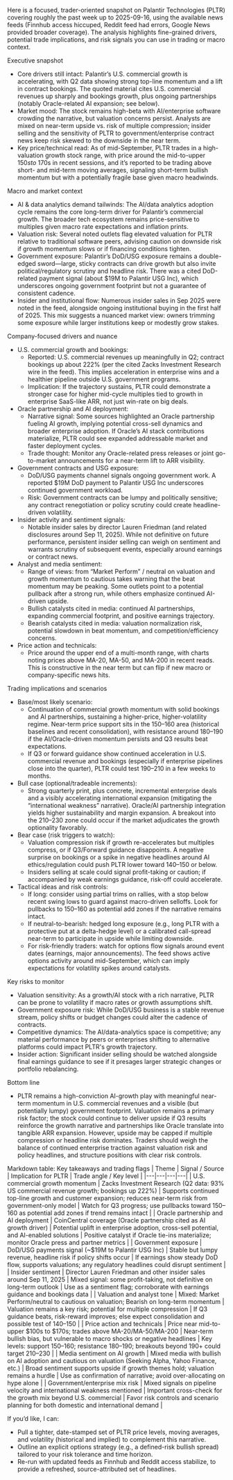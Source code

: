 Here is a focused, trader-oriented snapshot on Palantir Technologies (PLTR) covering roughly the past week up to 2025-09-16, using the available news feeds (Finnhub access hiccuped, Reddit feed had errors, Google News provided broader coverage). The analysis highlights fine-grained drivers, potential trade implications, and risk signals you can use in trading or macro context. 

Executive snapshot
- Core drivers still intact: Palantir’s U.S. commercial growth is accelerating, with Q2 data showing strong top-line momentum and a lift in contract bookings. The quoted material cites U.S. commercial revenues up sharply and bookings growth, plus ongoing partnerships (notably Oracle-related AI expansion; see below).
- Market mood: The stock remains high-beta with AI/enterprise software crowding the narrative, but valuation concerns persist. Analysts are mixed on near-term upside vs. risk of multiple compression; insider selling and the sensitivity of PLTR to government/enterprise contract news keep risk skewed to the downside in the near term.
- Key price/technical read: As of mid-September, PLTR trades in a high-valuation growth stock range, with price around the mid-to-upper $150s to ~$170s in recent sessions, and it’s reported to be trading above short- and mid-term moving averages, signaling short-term bullish momentum but with a potentially fragile base given macro headwinds.

Macro and market context
- AI & data analytics demand tailwinds: The AI/data analytics adoption cycle remains the core long-term driver for Palantir’s commercial growth. The broader tech ecosystem remains price-sensitive to multiples given macro rate expectations and inflation prints.
- Valuation risk: Several noted outlets flag elevated valuation for PLTR relative to traditional software peers, advising caution on downside risk if growth momentum slows or if financing conditions tighten.
- Government exposure: Palantir’s DoD/USG exposure remains a double-edged sword—large, sticky contracts can drive growth but also invite political/regulatory scrutiny and headline risk. There was a cited DoD-related payment signal (about $19M to Palantir USG Inc), which underscores ongoing government footprint but not a guarantee of consistent cadence.
- Insider and institutional flow: Numerous insider sales in Sep 2025 were noted in the feed, alongside ongoing institutional buying in the first half of 2025. This mix suggests a nuanced market view: owners trimming some exposure while larger institutions keep or modestly grow stakes.

Company-focused drivers and nuance
- U.S. commercial growth and bookings: 
  - Reported: U.S. commercial revenues up meaningfully in Q2; contract bookings up about 222% (per the cited Zacks Investment Research wire in the feed). This implies acceleration in enterprise wins and a healthier pipeline outside U.S. government programs.
  - Implication: If the trajectory sustains, PLTR could demonstrate a stronger case for higher mid-cycle multiples tied to growth in enterprise SaaS-like ARR, not just win-rate on big deals.
- Oracle partnership and AI deployment:
  - Narrative signal: Some sources highlighted an Oracle partnership fueling AI growth, implying potential cross-sell dynamics and broader enterprise adoption. If Oracle’s AI stack contributions materialize, PLTR could see expanded addressable market and faster deployment cycles.
  - Trade thought: Monitor any Oracle-related press releases or joint go-to-market announcements for a near-term lift to ARR visibility.
- Government contracts and USG exposure:
  - DoD/USG payments channel signals ongoing government work. A reported $19M DoD payment to Palantir USG Inc underscores continued government workload.
  - Risk: Government contracts can be lumpy and politically sensitive; any contract renegotiation or policy scrutiny could create headline-driven volatility.
- Insider activity and sentiment signals:
  - Notable insider sales by director Lauren Friedman (and related disclosures around Sep 11, 2025). While not definitive on future performance, persistent insider selling can weigh on sentiment and warrants scrutiny of subsequent events, especially around earnings or contract news.
- Analyst and media sentiment:
  - Range of views: from “Market Perform” / neutral on valuation and growth momentum to cautious takes warning that the beat momentum may be peaking. Some outlets point to a potential pullback after a strong run, while others emphasize continued AI-driven upside.
  - Bullish catalysts cited in media: continued AI partnerships, expanding commercial footprint, and positive earnings trajectory.
  - Bearish catalysts cited in media: valuation normalization risk, potential slowdown in beat momentum, and competition/efficiency concerns.
- Price action and technicals:
  - Price around the upper end of a multi-month range, with charts noting prices above MA-20, MA-50, and MA-200 in recent reads. This is constructive in the near term but can flip if new macro or company-specific news hits.

Trading implications and scenarios
- Base/most likely scenario:
  - Continuation of commercial growth momentum with solid bookings and AI partnerships, sustaining a higher-price, higher-volatility regime. Near-term price support sits in the 150–160 area (historical baselines and recent consolidation), with resistance around 180–190 if the AI/Oracle-driven momentum persists and Q3 results beat expectations.
  - If Q3 or forward guidance show continued acceleration in U.S. commercial revenue and bookings (especially if enterprise pipelines close into the quarter), PLTR could test 190–210 in a few weeks to months.
- Bull case (optional/tradeable increments):
  - Strong quarterly print, plus concrete, incremental enterprise deals and a visibly accelerating international expansion (mitigating the “international weakness” narrative). Oracle/AI partnership integration yields higher sustainability and margin expansion. A breakout into the 210–230 zone could occur if the market adjudicates the growth optionality favorably.
- Bear case (risk triggers to watch):
  - Valuation compression risk if growth re-accelerates but multiples compress, or if Q3/Forward guidance disappoints. A negative surprise on bookings or a spike in negative headlines around AI ethics/regulation could push PLTR lower toward 140–150 or below.
  - Insiders selling at scale could signal profit-taking or caution; if accompanied by weak earnings guidance, risk-off could accelerate.
- Tactical ideas and risk controls:
  - If long: consider using partial trims on rallies, with a stop below recent swing lows to guard against macro-driven selloffs. Look for pullbacks to 150–160 as potential add zones if the narrative remains intact.
  - If neutral-to-bearish: hedged long exposure (e.g., long PLTR with a protective put at a delta-hedge level) or a calibrated call-spread near-term to participate in upside while limiting downside.
  - For risk-friendly traders: watch for options flow signals around event dates (earnings, major announcements). The feed shows active options activity around mid-September, which can imply expectations for volatility spikes around catalysts.

Key risks to monitor
- Valuation sensitivity: As a growth/AI stock with a rich narrative, PLTR can be prone to volatility if macro rates or growth assumptions shift.
- Government exposure risk: While DoD/USG business is a stable revenue stream, policy shifts or budget changes could alter the cadence of contracts.
- Competitive dynamics: The AI/data-analytics space is competitive; any material performance by peers or enterprises shifting to alternative platforms could impact PLTR's growth trajectory.
- Insider action: Significant insider selling should be watched alongside final earnings guidance to see if it presages larger strategic changes or portfolio rebalancing.

Bottom line
- PLTR remains a high-conviction AI-growth play with meaningful near-term momentum in U.S. commercial revenues and a visible (but potentially lumpy) government footprint. Valuation remains a primary risk factor; the stock could continue to deliver upside if Q3 results reinforce the growth narrative and partnerships like Oracle translate into tangible ARR expansion. However, upside may be capped if multiple compression or headline risk dominates. Traders should weigh the balance of continued enterprise traction against valuation risk and policy headlines, and structure positions with clear risk controls.

Markdown table: Key takeaways and trading flags
| Theme | Signal / Source | Implication for PLTR | Trade angle / Key level |
|---|---|---|---|
| U.S. commercial growth momentum | Zacks Investment Research (Q2 data: 93% US commercial revenue growth; bookings up 222%) | Supports continued top-line growth and customer expansion; reduces near-term risk from government-only model | Watch for Q3 progress; use pullbacks toward 150–160 as potential add zones if trend remains intact |
| Oracle partnership and AI deployment | CoinCentral coverage (Oracle partnership cited as AI growth driver) | Potential uplift in enterprise adoption, cross-sell potential, and AI-enabled solutions | Positive catalyst if Oracle tie-ins materialize; monitor Oracle press and partner metrics |
| Government exposure | DoD/USG payments signal (~$19M to Palantir USG Inc) | Stable but lumpy revenue, headline risk if policy shifts occur | If earnings show steady DoD flow, supports valuations; any regulatory headlines could disrupt sentiment |
| Insider sentiment | Director Lauren Friedman and other insider sales around Sep 11, 2025 | Mixed signal: some profit-taking, not definitive on long-term outlook | Use as a sentiment flag; corroborate with earnings guidance and bookings data |
| Valuation and analyst tone | Mixed: Market Perform/neutral to cautious on valuation; Bearish on long-term momentum | Valuation remains a key risk; potential for multiple compression | If Q3 guidance beats, risk-reward improves; else expect consolidation and possible test of 140–150 |
| Price action and technicals | Price near mid-to-upper $100s to $170s; trades above MA-20/MA-50/MA-200 | Near-term bullish bias, but vulnerable to macro shocks or negative headlines | Key levels: support 150–160; resistance 180–190; breakouts beyond 190+ could target 210–230 |
| Media sentiment on AI growth | Mixed media with bullish on AI adoption and cautious on valuation (Seeking Alpha, Yahoo Finance, etc.) | Broad sentiment supports upside if growth themes hold; valuation remains a hurdle | Use as confirmation of narrative; avoid over-allocating on hype alone |
| Government/enterprise mix risk | Mixed signals on pipeline velocity and international weakness mentioned | Important cross-check for the growth mix beyond U.S. commercial | Favor risk controls and scenario planning for both domestic and international demand |

If you’d like, I can:
- Pull a tighter, date-stamped set of PLTR price levels, moving averages, and volatility (historical and implied) to complement this narrative.
- Outline an explicit options strategy (e.g., a defined-risk bullish spread) tailored to your risk tolerance and time horizon.
- Re-run with updated feeds as Finnhub and Reddit access stabilize, to provide a refreshed, source-attributed set of headlines.